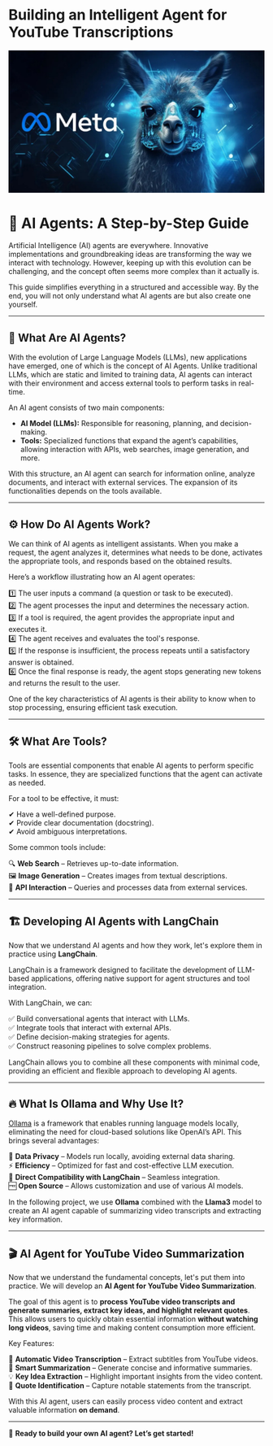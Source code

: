# Building an Intelligent Agent for YouTube Transcriptions


<p align="center">
  <img src="https://github.com/VictorFrancheto/building-youtube-transcript-agent/blob/main/image.jpg">
</p>

# 🤖 AI Agents: A Step-by-Step Guide  

Artificial Intelligence (AI) agents are everywhere. Innovative implementations and groundbreaking ideas are transforming the way we interact with technology. However, keeping up with this evolution can be challenging, and the concept often seems more complex than it actually is.  

This guide simplifies everything in a structured and accessible way. By the end, you will not only understand what AI agents are but also create one yourself.  

---

## 🚀 What Are AI Agents?  

With the evolution of Large Language Models (LLMs), new applications have emerged, one of which is the concept of AI Agents. Unlike traditional LLMs, which are static and limited to training data, AI agents can interact with their environment and access external tools to perform tasks in real-time.  

An AI agent consists of two main components:  

- **AI Model (LLMs):** Responsible for reasoning, planning, and decision-making.  
- **Tools:** Specialized functions that expand the agent’s capabilities, allowing interaction with APIs, web searches, image generation, and more.  

With this structure, an AI agent can search for information online, analyze documents, and interact with external services. The expansion of its functionalities depends on the tools available.  

---

## ⚙️ How Do AI Agents Work?  

We can think of AI agents as intelligent assistants. When you make a request, the agent analyzes it, determines what needs to be done, activates the appropriate tools, and responds based on the obtained results.  

Here’s a workflow illustrating how an AI agent operates:  

1️⃣ The user inputs a command (a question or task to be executed).  
2️⃣ The agent processes the input and determines the necessary action.  
3️⃣ If a tool is required, the agent provides the appropriate input and executes it.  
4️⃣ The agent receives and evaluates the tool's response.  
5️⃣ If the response is insufficient, the process repeats until a satisfactory answer is obtained.  
6️⃣ Once the final response is ready, the agent stops generating new tokens and returns the result to the user.  

One of the key characteristics of AI agents is their ability to know when to stop processing, ensuring efficient task execution.  

---

## 🛠 What Are Tools?  

Tools are essential components that enable AI agents to perform specific tasks. In essence, they are specialized functions that the agent can activate as needed.  

For a tool to be effective, it must:  

✔ Have a well-defined purpose.  
✔ Provide clear documentation (docstring).  
✔ Avoid ambiguous interpretations.  

Some common tools include:  

🔍 **Web Search** – Retrieves up-to-date information.  
🖼 **Image Generation** – Creates images from textual descriptions.  
🔗 **API Interaction** – Queries and processes data from external services.  

---

## 🏗 Developing AI Agents with LangChain  

Now that we understand AI agents and how they work, let's explore them in practice using **LangChain**.  

LangChain is a framework designed to facilitate the development of LLM-based applications, offering native support for agent structures and tool integration.  

With LangChain, we can:  

✅ Build conversational agents that interact with LLMs.  
✅ Integrate tools that interact with external APIs.  
✅ Define decision-making strategies for agents.  
✅ Construct reasoning pipelines to solve complex problems.  

LangChain allows you to combine all these components with minimal code, providing an efficient and flexible approach to developing AI agents.  

---

## 🔥 What Is Ollama and Why Use It?  

[Ollama](https://ollama.ai/) is a framework that enables running language models locally, eliminating the need for cloud-based solutions like OpenAI’s API. This brings several advantages:  

🔐 **Data Privacy** – Models run locally, avoiding external data sharing.  
⚡ **Efficiency** – Optimized for fast and cost-effective LLM execution.  
🔄 **Direct Compatibility with LangChain** – Seamless integration.  
🆓 **Open Source** – Allows customization and use of various AI models.  

In the following project, we use **Ollama** combined with the **Llama3** model to create an AI agent capable of summarizing video transcripts and extracting key information.  

---

## 🎬 AI Agent for YouTube Video Summarization  

Now that we understand the fundamental concepts, let's put them into practice. We will develop an **AI Agent for YouTube Video Summarization**.  

The goal of this agent is to **process YouTube video transcripts and generate summaries, extract key ideas, and highlight relevant quotes**. This allows users to quickly obtain essential information **without watching long videos**, saving time and making content consumption more efficient.  

Key Features:  

🎯 **Automatic Video Transcription** – Extract subtitles from YouTube videos.  
📝 **Smart Summarization** – Generate concise and informative summaries.  
💡 **Key Idea Extraction** – Highlight important insights from the video content.  
📌 **Quote Identification** – Capture notable statements from the transcript.  

With this AI agent, users can easily process video content and extract valuable information **on demand**.  

---

🚀 **Ready to build your own AI agent? Let’s get started!**  

